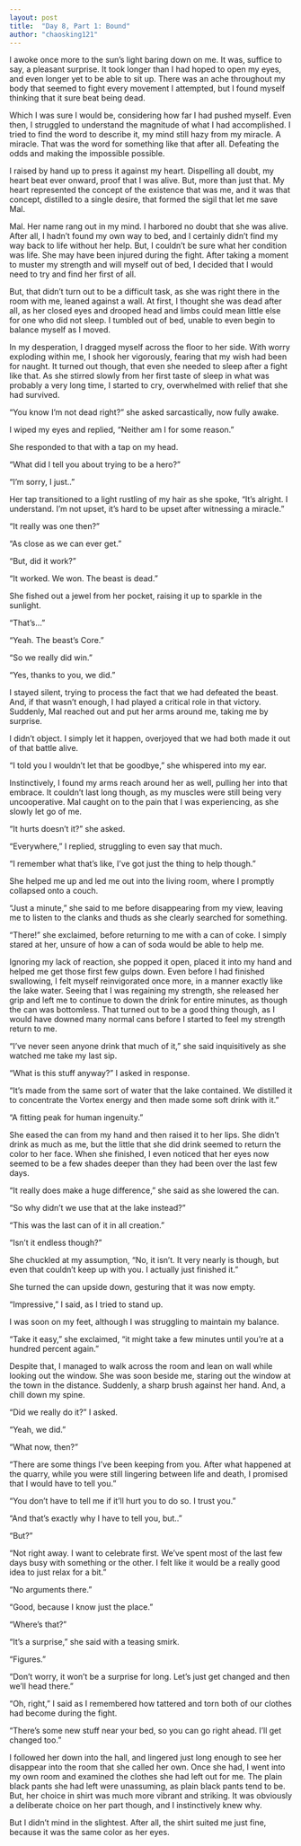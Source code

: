 ```yaml
---
layout: post
title:  "Day 8, Part 1: Bound"
author: "chaosking121"
---
```


I awoke once more to the sun’s light baring down on me. It was, suffice to say, a pleasant surprise. It took longer than I had hoped to open my eyes, and even longer yet to be able to sit up. There was an ache throughout my body that seemed to fight every movement I attempted, but I found myself thinking that it sure beat being dead.

Which I was sure I would be, considering how far I had pushed myself. Even then, I struggled to understand the magnitude of what I had accomplished. I tried to find the word to describe it, my mind still hazy from my miracle. A miracle. That was the word for something like that after all. Defeating the odds and making the impossible possible. 

I raised by hand up to press it against my heart. Dispelling all doubt, my heart beat ever onward, proof that I was alive. But, more than just that. My heart represented the concept of the existence that was me, and it was that concept, distilled to a single desire, that formed the sigil that let me save Mal.

Mal. Her name rang out in my mind. I harbored no doubt that she was alive. After all, I hadn’t found my own way to bed, and I certainly didn’t find my way back to life without her help. But, I couldn’t be sure what her condition was life. She may have been injured during the fight. After taking a moment to muster my strength and will myself out of bed, I decided that I would need to try and find her first of all. 

But, that didn’t turn out to be a difficult task, as she was right there in the room with me, leaned against a wall. At first, I thought she was dead after all, as her closed eyes and drooped head and limbs could mean little else for one who did not sleep. I tumbled out of bed, unable to even begin to balance myself as I moved. 

In my desperation, I dragged myself across the floor to her side. With worry exploding within me, I shook her vigorously, fearing that my wish had been for naught. It turned out though, that even she needed to sleep after a fight like that. As she stirred slowly from her first taste of sleep in what was probably a very long time, I started to cry, overwhelmed with relief that she had survived.

“You know I’m not dead right?” she asked sarcastically, now fully awake.

I wiped my eyes and replied, “Neither am I for some reason.”

She responded to that with a tap on my head.

“What did I tell you about trying to be a hero?”

“I’m sorry, I just..”

Her tap transitioned to a light rustling of my hair as she spoke, “It’s alright. I understand. I’m not upset, it’s hard to be upset after witnessing a miracle.”

“It really was one then?”

“As close as we can ever get.”

“But, did it work?”

“It worked. We won. The beast is dead.”

She fished out a jewel from her pocket, raising it up to sparkle in the sunlight.

“That’s…”

“Yeah. The beast’s Core.”

“So we really did win.”

“Yes, thanks to you, we did.”

I stayed silent, trying to process the fact that we had defeated the beast. And, if that wasn’t enough, I had played a critical role in that victory. Suddenly, Mal reached out and put her arms around me, taking me by surprise.

I didn’t object. I simply let it happen, overjoyed that we had both made it out of that battle alive.

“I told you I wouldn’t let that be goodbye,” she whispered into my ear.

Instinctively, I found my arms reach around her as well, pulling her into that embrace. It couldn’t last long though, as my muscles were still being very uncooperative. Mal caught on to the pain that I was experiencing, as she slowly let go of me.

“It hurts doesn’t it?” she asked.

“Everywhere,” I replied, struggling to even say that much.

“I remember what that’s like, I’ve got just the thing to help though.”

She helped me up and led me out into the living room, where I promptly collapsed onto a couch.

“Just a minute,” she said to me before disappearing from my view, leaving me to listen to the clanks and thuds as she clearly searched for something.

“There!” she exclaimed, before returning to me with a can of coke. I simply stared at her, unsure of how a can of soda would be able to help me.

Ignoring my lack of reaction, she popped it open, placed it into my hand and helped me get those first few gulps down. Even before I had finished swallowing, I felt myself reinvigorated once more, in a manner exactly like the lake water. Seeing that I was regaining my strength, she released her grip and left me to continue to down the drink for entire minutes, as though the can was bottomless. That turned out to be a good thing though, as I would have downed many normal cans before I started to feel my strength return to me.

“I’ve never seen anyone drink that much of it,” she said inquisitively as she watched me take my last sip. 

“What is this stuff anyway?” I asked in response.

“It’s made from the same sort of water that the lake contained. We distilled it to concentrate the Vortex energy and then made some soft drink with it.”

“A fitting peak for human ingenuity.”

She eased the can from my hand and then raised it to her lips. She didn’t drink as much as me, but the little that she did drink seemed to return the color to her face. When she finished, I even noticed that her eyes now seemed to be a few shades deeper than they had been over the last few days.

“It really does make a huge difference,” she said as she lowered the can. 

“So why didn’t we use that at the lake instead?”

“This was the last can of it in all creation.”

“Isn’t it endless though?”

She chuckled at my assumption, “No, it isn’t. It very nearly is though, but even that couldn’t keep up with you. I actually just finished it.”

She turned the can upside down, gesturing that it was now empty.

“Impressive,” I said, as I tried to stand up.

I was soon on my feet, although I was struggling to maintain my balance.

“Take it easy,” she exclaimed, “it might take a few minutes until you’re at a hundred percent again.”

Despite that, I managed to walk across the room and lean on wall while looking out the window. She was soon beside me, staring out the window at the town in the distance. Suddenly, a sharp brush against her hand. And, a chill down my spine.

“Did we really do it?” I asked.

“Yeah, we did.”

“What now, then?”

“There are some things I’ve been keeping from you. After what happened at the quarry, while you were still lingering between life and death, I promised that I would have to tell you.”

“You don’t have to tell me if it’ll hurt you to do so. I trust you.”

“And that’s exactly why I have to tell you, but..”

“But?”

“Not right away. I want to celebrate first. We’ve spent most of the last few days busy with something or the other. I felt like it would be a really good idea to just relax for a bit.”

“No arguments there.”

“Good, because I know just the place.”

“Where’s that?”

“It’s a surprise,” she said with a teasing smirk.

“Figures.”

“Don’t worry, it won’t be a surprise for long. Let’s just get changed and then we’ll head there.”

“Oh, right,” I said as I remembered how tattered and torn both of our clothes had become during the fight.

“There’s some new stuff near your bed, so you can go right ahead. I’ll get changed too.”

I followed her down into the hall, and lingered just long enough to see her disappear into the room that she called her own. Once she had, I went into my own room and examined the clothes she had left out for me. The plain black pants she had left were unassuming, as plain black pants tend to be. But, her choice in shirt was much more vibrant and striking. It was obviously a deliberate choice on her part though, and I instinctively knew why.

But I didn’t mind in the slightest. After all, the shirt suited me just fine, because it was the same color as her eyes.